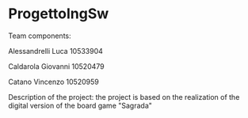 # ProgettoIngSw
Team components:

Alessandrelli Luca 10533904

Caldarola Giovanni 10520479

Catano Vincenzo 10520959


Description of the project: the project is based on the realization of the digital version of the board game "Sagrada"
